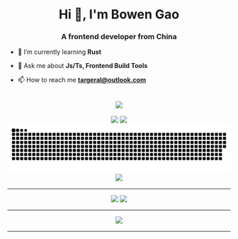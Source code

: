 <!--
  <div align="center">
    <h1>A vimer! C++ programmer! Rustacean!</h1>
  </div>
-->

<h1 align="center">Hi 👋, I'm Bowen Gao</h1>
<h3 align="center">A frontend developer from China</h3>

- 🌱 I’m currently learning **Rust**

<!-- - 📝 I regularly write articles on [https://twistoy.com](https://twistoy.com) -->

- 💬 Ask me about **Js/Ts, Frontend Build Tools**

- 📫 How to reach me **targeral@outlook.com**

<br>

<div align="center">
  <img align="center" src="https://github-readme-streak-stats.herokuapp.com/?user=targeral&theme=dark&hide_border=true" />
</div>
<br>

<div align="center">
    <img height="137px" src="https://github-readme-stats-git-masterrstaa-rickstaa.vercel.app/api?username=targeral&hide_title=true&hide_border=true&show_icons=true&line_height=21&theme=dracula" />
    <img height="137px" src="https://github-readme-stats-git-masterrstaa-rickstaa.vercel.app/api/top-langs/?username=targeral&hide_title=true&hide_border=true&layout=compact&langs_count=6&theme=dracula" />
</div>

<div align="center"><img src="https://raw.githubusercontent.com/targeral/targeral/output/github-contribution-grid-snake-dark.svg" /></div>

<div align="center"><img src="https://github-profile-trophy.vercel.app/?username=targeral&theme=onedark&row=1&column=7&no-frame=true&no-bg=true" /></div>

----

<div align="center">
<img src="https://github-readme-stats-git-masterrstaa-rickstaa.vercel.app/api/pin?username=targeral&repo=modern-js&theme=dracula&show_owner=true&hide_border=true" />
<img src="https://github-readme-stats-git-masterrstaa-rickstaa.vercel.app/api/pin?username=targeral&repo=worthless-toolki&theme=dracula&show_owner=true&hide_border=true" />
</div>

----

<div align="center">
<img src="https://github-readme-activity-graph.cyclic.app/graph?username=targeral&theme=react-dark" />
</div>

----
